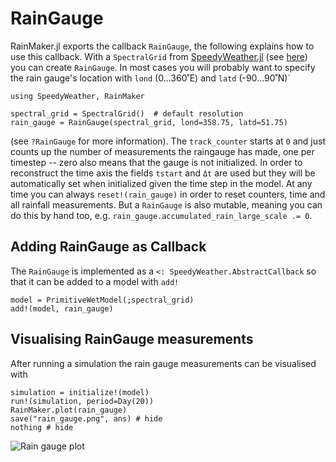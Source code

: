# RainGauge

RainMaker.jl exports the callback `RainGauge`, the following explains
how to use this callback. With a `SpectralGrid` from
[SpeedyWeather.jl](https://github.com/SpeedyWeather/SpeedyWeather.jl) (see
[here](https://speedyweather.github.io/SpeedyWeather.jl/dev/how_to_run_speedy/#SpectralGrid))
you can create `RainGauge`. In most cases you
will probably want to specify the rain gauge's location
with `lond` (0...360˚E) and `latd` (-90...90˚N)`

```@example rain_gauge
using SpeedyWeather, RainMaker

spectral_grid = SpectralGrid()  # default resolution
rain_gauge = RainGauge(spectral_grid, lond=358.75, latd=51.75)
```

(see `?RainGauge` for more information). The `track_counter`
starts at `0` and just counts up the number of measurements the
raingauge has made, one per timestep -- zero also means that the gauge
is not initialized. In order to reconstruct the time axis
the fields `tstart` and `Δt` are used but they will be automatically
set when initialized given the time step in the model.
At any time you can always `reset!(rain_gauge)` in order
to reset counters, time and all rainfall measurements.
But a `RainGauge` is also mutable, meaning you can do
this by hand too, e.g. `rain_gauge.accumulated_rain_large_scale .= 0`.

## Adding RainGauge as Callback

The `RainGauge` is implemented as a `<: SpeedyWeather.AbstractCallback`
so that it can be added to a model with `add!`

```@example rain_gauge
model = PrimitiveWetModel(;spectral_grid)
add!(model, rain_gauge)
```

## Visualising RainGauge measurements

After running a simulation the rain gauge measurements can be visualised
with

```@example rain_gauge
simulation = initialize!(model)
run!(simulation, period=Day(20))
RainMaker.plot(rain_gauge)
save("rain_gauge.png", ans) # hide
nothing # hide
```
![Rain gauge plot](rain_gauge.png)
